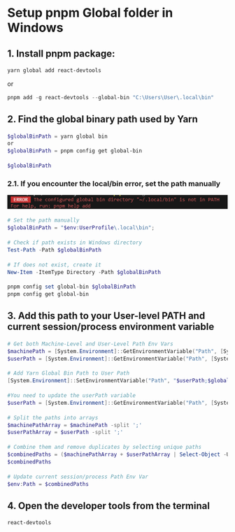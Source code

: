 # Setup pnpm Global folder in Windows
## 1. Install pnpm package:

```powershell
yarn global add react-devtools
```
or
```powershell
pnpm add -g react-devtools --global-bin "C:\Users\User\.local\bin"

```
## 2. Find the global binary path used by Yarn

```powershell
$globalBinPath = yarn global bin
or
$globalBinPath = pnpm config get global-bin

$globalBinPath
```

### 2.1. If you encounter the local/bin error, set the path manually
![image](images/error.png)

```powershell
# Set the path manually
$globalBinPath = "$env:UserProfile\.local\bin";

# Check if path exists in Windows directory
Test-Path -Path $globalBinPath

# If does not exist, create it
New-Item -ItemType Directory -Path $globalBinPath

pnpm config set global-bin $globalBinPath
pnpm config get global-bin
```
## 3. Add this path to your User-level PATH and current session/process environment variable

```powershell
# Get both Machine-Level and User-Level Path Env Vars
$machinePath = [System.Environment]::GetEnvironmentVariable("Path", [System.EnvironmentVariableTarget]::Machine)
$userPath = [System.Environment]::GetEnvironmentVariable("Path", [System.EnvironmentVariableTarget]::User)

# Add Yarn Global Bin Path to User Path
[System.Environment]::SetEnvironmentVariable("Path", "$userPath;$globalBinPath", [System.EnvironmentVariableTarget]::User)

#You need to update the userPath variable
$userPath = [System.Environment]::GetEnvironmentVariable("Path", [System.EnvironmentVariableTarget]::User)

# Split the paths into arrays
$machinePathArray = $machinePath -split ';'
$userPathArray = $userPath -split ';'

# Combine them and remove duplicates by selecting unique paths
$combinedPaths = ($machinePathArray + $userPathArray | Select-Object -Unique) -join ';'
$combinedPaths

# Update current session/process Path Env Var
$env:Path = $combinedPaths
```

## 4. Open the developer tools from the terminal

```powershell
react-devtools
```
